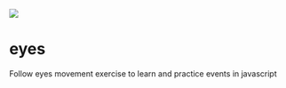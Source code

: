 <a href="https://github.com/jlulloaa/pacmen/blob/main/LICENSE" target="_blank"> <img src="https://img.shields.io/github/license/jlulloaa/eyes?style=social"></a>

# eyes
Follow eyes movement exercise to learn and practice events in javascript
